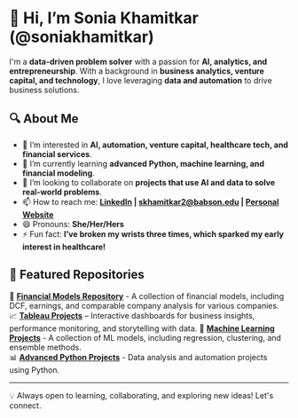 # 👋 Hi, I’m Sonia Khamitkar (@soniakhamitkar)  

I'm a **data-driven problem solver** with a passion for **AI, analytics, and entrepreneurship**. With a background in **business analytics, venture capital, and technology**, I love leveraging **data and automation** to drive business solutions.  

## 🔍 About Me  
- 👀 I’m interested in **AI, automation, venture capital, healthcare tech, and financial services**.  
- 🌱 I’m currently learning **advanced Python, machine learning, and financial modeling**.  
- 💞️ I’m looking to collaborate on **projects that use AI and data to solve real-world problems**.  
- 📫 How to reach me: **[LinkedIn](https://linkedin.com/in/sonia-khamitkar) | skhamitkar2@babson.edu | [Personal Website](https://soniakhamitkar.replit.app/)**  
- 😄 Pronouns: **She/Her/Hers**  
- ⚡ Fun fact: **I’ve broken my wrists three times, which sparked my early interest in healthcare!**  

## 📂 Featured Repositories  
💼 **[Financial Models Repository](https://github.com/soniakhamitkar/Financial-Models)** - A collection of financial models, including DCF, earnings, and comparable company analysis for various companies.              
📈 **[Tableau Projects](https://github.com/soniakhamitkar/Tableau-Projects)** – Interactive dashboards for business insights, performance monitoring, and storytelling with data.
🚀 **[Machine Learning Projects](https://github.com/soniakhamitkar/MachineLearning)** - A collection of ML models, including regression, clustering, and ensemble methods.  
📊 **[Advanced Python Projects](https://github.com/soniakhamitkar/AdvancedPython)** - Data analysis and automation projects using Python.  

---

💡 Always open to learning, collaborating, and exploring new ideas! Let's connect.
